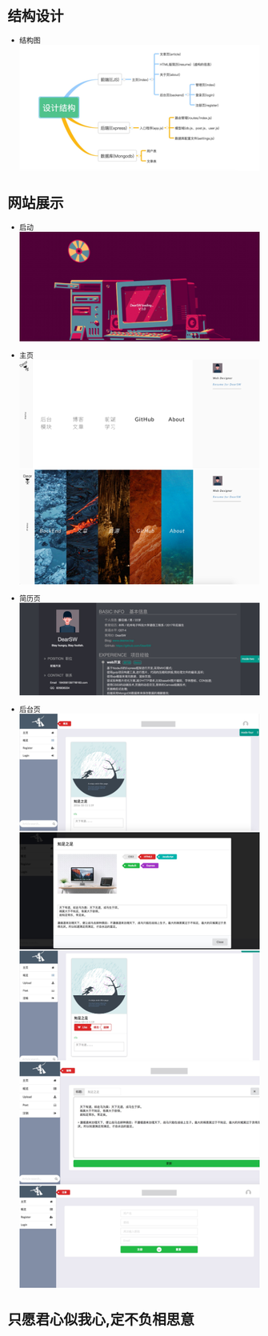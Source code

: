 # 结构设计
* 结构图
 ![图片](./public/imgs/resume/update1.png)



# 网站展示

* 启动
 ![图片](./public/imgs/resume/update9.png)

* 主页
 ![图片](./public/imgs/resume/update2.png)
 ![图片2](./public/imgs/resume/dearsw2.png)

* 简历页
 ![图片](./public/imgs/resume/update6.png)

* 后台页
 ![图片](./public/imgs/resume/update4.png)
 ![图片](./public/imgs/resume/update5.png)
 ![图片](./public/imgs/resume/update7.png)
 ![图片](./public/imgs/resume/update8.png)
 ![图片](./public/imgs/resume/update10.png)

# 只愿君心似我心,定不负相思意
